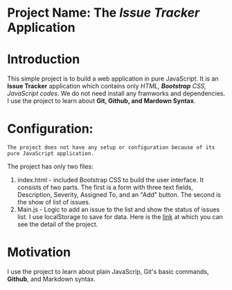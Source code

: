 # Project Name:  The *Issue Tracker* Application
  
# Introduction
  This simple project is to build a web application in pure JavaScript.
  It is an **Issue Tracker** application which contains only *HTML, **Bootstrap** CSS, JavaScript codes*.
  We do not need install any framworks and dependencies. I use the project to learn about **Git, Github, and
  Mardown Syntax**.
 
# Configuration:	
	The project does not have any setup or configuration because of its pure JavaScript application.
  The project has only two files:
1. index.html - included Bootstrap CSS to build the user interface.  It consists of two parts. The first is a
        form with three text fields, Description, Severity, Assigned To, and an "Add" button. The second is the show of 
        list of issues. 
2. Main.js - Logic to add an issue to the list and show the status of issues list.  I use localStorage to save
        for data. 
  Here is the [link](https://codingthesmartway.com/pure-javascript-building-a-real-world-application-from-scratch/) at which
  you can see the detail of the project.

# Motivation
  I use the project to learn about plain JavaScrip, Git's basic commands, **Github**, and Markdown syntax.
